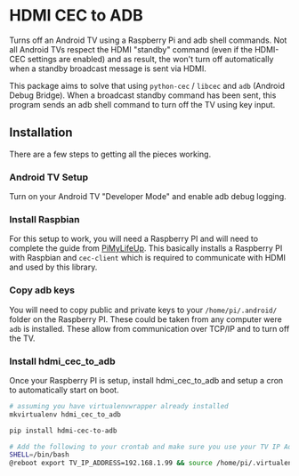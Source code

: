 # HDMI CEC to ADB

Turns off an Android TV using a Raspberry Pi and adb shell commands. Not all Android TVs respect the HDMI "standby" 
command (even if the HDMI-CEC settings are enabled) and as result, the won't turn off automatically when a 
standby broadcast message is sent via HDMI. 

This package aims to solve that using `python-cec` / `libcec` and `adb` (Android Debug Bridge). When a broadcast 
standby command has been sent, this program sends an adb shell command to turn off the TV using key input.

## Installation

There are a few steps to getting all the pieces working.

### Android TV Setup

Turn on your Android TV "Developer Mode" and enable adb debug logging.

### Install Raspbian

For this setup to work, you will need a Raspberry PI and will need to complete the guide from 
[PiMyLifeUp](https://pimylifeup.com/raspberrypi-hdmi-cec/). This basically installs a Raspberry PI with
Raspbian and `cec-client` which is required to communicate with HDMI and used by this library.

### Copy adb keys

You will need to copy public and private keys to your `/home/pi/.android/` folder on the Raspberry PI. These could be
taken from any computer were `adb` is installed. These allow from communication over TCP/IP and to turn off the TV.

### Install hdmi_cec_to_adb

Once your Raspberry PI is setup, install hdmi_cec_to_adb and setup a cron to automatically start on boot.

```bash
# assuming you have virtualenvwrapper already installed
mkvirtualenv hdmi_cec_to_adb

pip install hdmi-cec-to-adb
```

```bash
# Add the following to your crontab and make sure you use your TV IP Address
SHELL=/bin/bash
@reboot export TV_IP_ADDRESS=192.168.1.99 && source /home/pi/.virtualenvs/hdmi_cec_to_adb/bin/activate && start_hdmi_cec_monitor
```
